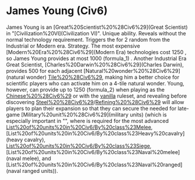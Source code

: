 # James Young (Civ6)

James Young is an [Great%20Scientist%20%28Civ6%29](Great Scientist) in "[Civilization%20VI](Civilization VI)".
Unique ability.
Reveals without the normal technology requirement.
Triggers the for 2 random from the Industrial or Modern era.
Strategy.
The most expensive [Modern%20Era%20%28Civ6%29](Modern Era) technologies cost 1250 , so James Young provides at most 1000 (formula_1) . Another Industrial Era Great Scientist, [Charles%20Darwin%20%28Civ6%29](Charles Darwin), provides 500 for each adjacent [Natural%20wonder%20%28Civ6%29](natural wonder) [Tile%20%28Civ6%29](tile), making him a better choice for scientific players who can activate him on a 4-tile natural wonder. Young, however, can provide up to 1250 (formula_2) when playing as the [Chinese%20%28Civ6%29](Chinese) or with the [vanilla](vanilla) ruleset, and revealing before discovering [Steel%20%28Civ6%29](Steel)/[Refining%20%28Civ6%29](Refining) will allow players to plan their expansion so that they can secure the needed for late-game [Military%20unit%20%28Civ6%29](military units) (which is especially important in "", where is required for the most advanced [List%20of%20units%20in%20Civ6/By%20class%23Melee](melee), [List%20of%20units%20in%20Civ6/By%20class%23Heavy%20cavalry](heavy cavalry), [List%20of%20units%20in%20Civ6/By%20class%23Siege](siege), [List%20of%20units%20in%20Civ6/By%20class%23Naval%20melee](naval melee), and [List%20of%20units%20in%20Civ6/By%20class%23Naval%20ranged](naval ranged units)).